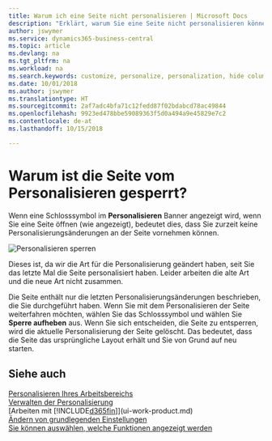 ```yaml
---
title: Warum ich eine Seite nicht personalisieren | Microsoft Docs
description: "Erklärt, warum Sie eine Seite nicht personalisieren können und was Sie tun können, um sie zu entsperren, sodass Sie sie anpassen können."
author: jswymer
ms.service: dynamics365-business-central
ms.topic: article
ms.devlang: na
ms.tgt_pltfrm: na
ms.workload: na
ms.search.keywords: customize, personalize, personalization, hide columns, remove fields, move fields
ms.date: 10/01/2018
ms.author: jswymer
ms.translationtype: HT
ms.sourcegitcommit: 2af7adc4bfa71c12fedd87f02bdabcd78ac49844
ms.openlocfilehash: 9923ed478bbe59089363f5d0a494a9e45829e7c2
ms.contentlocale: de-at
ms.lasthandoff: 10/15/2018

---
```

# <a name="why-a-page-is-locked-from-personalizing"></a>Warum ist die Seite vom Personalisieren gesperrt?
Wenn eine Schlosssymbol im **Personalisieren** Banner angezeigt wird, wenn Sie eine Seite öffnen (wie angezeigt), bedeutet dies, dass Sie zurzeit keine Personalisierungsänderungen an der Seite vornehmen können.

![Personalisieren sperren](media/personalization-locked.png "Personalisieren sperren")

Dieses ist, da wir die Art für die Personalisierung geändert haben, seit Sie das letzte Mal die Seite personalisiert haben. Leider arbeiten die alte Art und die neue Art nicht zusammen.

Die Seite enthält nur die letzten Personalisierungsänderungen beschrieben, die Sie durchgeführt haben. Wenn Sie mit dem Personalisieren der Seite weiterfahren möchten, wählen Sie das Schlosssymbol und wählen Sie **Sperre aufheben** aus. Wenn Sie sich entscheiden, die Seite zu entsperren, wird die aktuelle Personalisierung der Seite  gelöscht. Das bedeutet, dass die Seite das ursprüngliche Layout erhält und Sie von Grund auf neu starten.


## <a name="see-also"></a>Siehe auch
[Personalisieren Ihres Arbeitsbereichs](ui-personalization-manage.md)  
[Verwalten der Personalisierung](ui-personalization-manage.md)  
[Arbeiten mit [!INCLUDE[d365fin](includes/d365fin_md.md)]](ui-work-product.md)  
[Ändern von grundlegenden Einstellungen](ui-change-basic-settings.md)  
[Sie können auswählen, welche Funktionen angezeigt werden](ui-experiences.md)  

